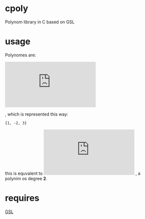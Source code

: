 # cpoly
Polynom library in C based on GSL

# usage
Polynomes are:

![equ1](https://latex.codecogs.com/gif.latex?%5Cmathrm%7BP%7D%28x%29%20%3D%20%5Csum_%7Bk%3D0%7D%5En%20a_k%20x%5Ek "equ1")

, which is represented this way:
```
{1, -2, 3}
```
this is equvalent to ![equ2](https://latex.codecogs.com/gif.latex?1%20x%5E2%20-%202x%20&plus;%203 "equ2")
, a polynim os degree **2**.

# requires
[GSL](https://www.gnu.org/software/gsl/)
